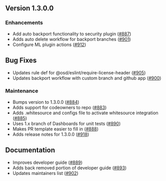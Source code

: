 ## Version 1.3.0.0

### Enhancements
* Add auto backport functionality to security plugin ([#887](https://github.com/opensearch-project/security-dashboards-plugin/pull/887))
* Adds auto delete workflow for backport branches ([#901](https://github.com/opensearch-project/security-dashboards-plugin/pull/901))
* Configure ML plugin actions ([#912](https://github.com/opensearch-project/security-dashboards-plugin/pull/912))

## Bug Fixes
* Updates rule def for @osd/eslint/require-license-header ([#905](https://github.com/opensearch-project/security-dashboards-plugin/pull/905))
* Updates backport workflow with custom branch and github app ([#900](https://github.com/opensearch-project/security-dashboards-plugin/pull/900))

### Maintenance
* Bumps version to 1.3.0.0 ([#884](https://github.com/opensearch-project/security-dashboards-plugin/pull/884))
* Adds support for codeowners to repo ([#883](https://github.com/opensearch-project/security-dashboards-plugin/pull/883))
* Adds .whitesource and configs file to activate whitesource integration ([#885](https://github.com/opensearch-project/security-dashboards-plugin/pull/885))
* Uses 1.x branch of Dashboards for unit tests ([#890](https://github.com/opensearch-project/security-dashboards-plugin/pull/890))
* Makes PR template easier to fill in ([#888](https://github.com/opensearch-project/security-dashboards-plugin/pull/888))
* Adds release notes for 1.3.0.0 ([#918](https://github.com/opensearch-project/security-dashboards-plugin/pull/918))

## Documentation
* Improves developer guide ([#889](https://github.com/opensearch-project/security-dashboards-plugin/pull/889))
* Adds back removed portion of developer guide ([#893](https://github.com/opensearch-project/security-dashboards-plugin/pull/893))
* Updates maintainers list ([#902](https://github.com/opensearch-project/security-dashboards-plugin/pull/902))
